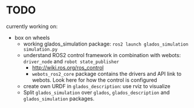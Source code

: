 # TODO
currently working on:
- box on wheels
    - working glados_simulation package: `ros2 launch glados_simulation simulation.py`
    - understand ROS2 control framework in combination with webots: `driver_node` and `robot state_publisher`
        - http://wiki.ros.org/ros_control
        - `webots_ros2_core` package contains the drivers and API link to webots. Look here for how the control is configured
    - create own URDF in `glados_description`: use rviz to visualize
    - Split `glados_simulation` over `glados`, `glados_description` and `glados_simulation` packages.